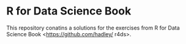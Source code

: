 # R for Data Science Book
This repository conatins a solutions for the exercises from R for Data Science Book <https://github.com/hadley/
r4ds>.

